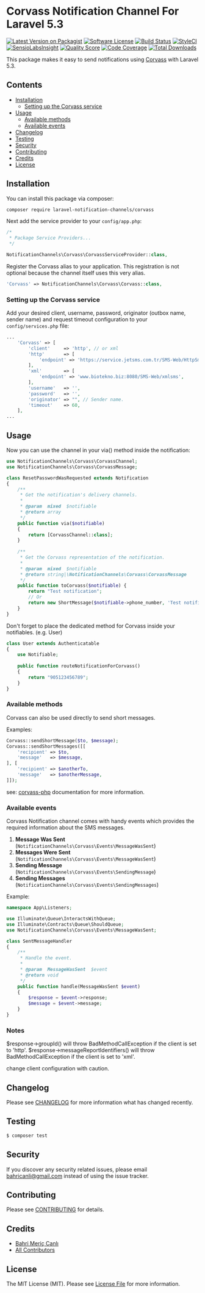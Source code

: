 # Corvass Notification Channel For Laravel 5.3

[![Latest Version on Packagist](https://img.shields.io/packagist/v/laravel-notification-channels/corvass.svg?style=flat-square)](https://packagist.org/packages/laravel-notification-channels/corvass)
[![Software License](https://img.shields.io/badge/license-MIT-brightgreen.svg?style=flat-square)](LICENSE.md)
[![Build Status](https://img.shields.io/travis/laravel-notification-channels/corvass/master.svg?style=flat-square)](https://travis-ci.org/laravel-notification-channels/corvass)
[![StyleCI](https://styleci.io/repos/74304440/shield?branch=master)](https://styleci.io/repos/74304440)
[![SensioLabsInsight](https://img.shields.io/sensiolabs/i/ce5f111f-1be4-4848-a87d-7b2570d153d4.svg?style=flat-square)](https://insight.sensiolabs.com/projects/ce5f111f-1be4-4848-a87d-7b2570d153d4)
[![Quality Score](https://img.shields.io/scrutinizer/g/laravel-notification-channels/corvass.svg?style=flat-square)](https://scrutinizer-ci.com/g/laravel-notification-channels/corvass)
[![Code Coverage](https://img.shields.io/scrutinizer/coverage/g/laravel-notification-channels/corvass/master.svg?style=flat-square)](https://scrutinizer-ci.com/g/laravel-notification-channels/corvass/?branch=master)
[![Total Downloads](https://img.shields.io/packagist/dt/laravel-notification-channels/corvass.svg?style=flat-square)](https://packagist.org/packages/laravel-notification-channels/corvass)

This package makes it easy to send notifications using [Corvass](http://www.jetsms.net) with Laravel 5.3.

## Contents

- [Installation](#installation)
    - [Setting up the Corvass service](#setting-up-the-jetSms-service)
- [Usage](#usage)
    - [Available methods](#available-methods)
    - [Available events](#available-events)
- [Changelog](#changelog)
- [Testing](#testing)
- [Security](#security)
- [Contributing](#contributing)
- [Credits](#credits)
- [License](#license)


## Installation

You can install this package via composer:

``` bash
composer require laravel-notification-channels/corvass
```

Next add the service provider to your `config/app.php`:

```php
/*
 * Package Service Providers...
 */

NotificationChannels\Corvass\CorvassServiceProvider::class,
```

Register the Corvass alias to your application.
This registration is not optional because the channel itself uses this very alias.

```php
'Corvass' => NotificationChannels\Corvass\Corvass::class,
```

### Setting up the Corvass service

Add your desired client, username, password, originator (outbox name, sender name) and request timeout
configuration to your `config/services.php` file:
                                                                     
```php
...
    'Corvass' => [
        'client'     => 'http', // or xml
        'http'       => [
            'endpoint' => 'https://service.jetsms.com.tr/SMS-Web/HttpSmsSend',
        ],
        'xml'        => [
            'endpoint' => 'www.biotekno.biz:8080/SMS-Web/xmlsms',
        ],
        'username'   => '',
        'password'   => '',
        'originator' => "", // Sender name.
        'timeout'    => 60,
    ],
...
```

## Usage

Now you can use the channel in your via() method inside the notification:

```php
use NotificationChannels\Corvass\CorvassChannel;
use NotificationChannels\Corvass\CorvassMessage;

class ResetPasswordWasRequested extends Notification
{
    /**
     * Get the notification's delivery channels.
     *
     * @param  mixed  $notifiable
     * @return array
     */
    public function via($notifiable)
    {
        return [CorvassChannel::class];
    }
    
    /**
     * Get the Corvass representation of the notification.
     *
     * @param  mixed  $notifiable
     * @return string|\NotificationChannels\Corvass\CorvassMessage
     */
    public function toCorvass($notifiable) {
        return "Test notification";
        // Or
        return new ShortMessage($notifiable->phone_number, 'Test notification');
    }
}
```

Don't forget to place the dedicated method for Corvass inside your notifiables. (e.g. User)

```php
class User extends Authenticatable
{
    use Notifiable;
    
    public function routeNotificationForCorvass()
    {
        return "905123456789";
    }
}
```

### Available methods

Corvass can also be used directly to send short messages.

Examples:
```php
Corvass::sendShortMessage($to, $message);
Corvass::sendShortMessages([[
    'recipient' => $to,
    'message'   => $message,
], [
    'recipient' => $anotherTo,
    'message'   => $anotherMessage,
]]);
```

see: [corvass-php](https://github.com/bahricanli/corvass-php) documentation for more information.

### Available events

Corvass Notification channel comes with handy events which provides the required information about the SMS messages.

1. **Message Was Sent** (`NotificationChannels\Corvass\Events\MessageWasSent`)
2. **Messages Were Sent** (`NotificationChannels\Corvass\Events\MessageWasSent`)
3. **Sending Message** (`NotificationChannels\Corvass\Events\SendingMessage`)
4. **Sending Messages** (`NotificationChannels\Corvass\Events\SendingMessages`)

Example:

```php
namespace App\Listeners;

use Illuminate\Queue\InteractsWithQueue;
use Illuminate\Contracts\Queue\ShouldQueue;
use NotificationChannels\Corvass\Events\MessageWasSent;

class SentMessageHandler
{
    /**
     * Handle the event.
     *
     * @param  MessageWasSent  $event
     * @return void
     */
    public function handle(MessageWasSent $event)
    {
        $response = $event->response;
        $message = $event->message;
    }
}
```

### Notes

$response->groupId() will throw BadMethodCallException if the client is set to 'http'. 
$response->messageReportIdentifiers() will throw BadMethodCallException if the client is set to 'xml'.

change client configuration with caution.

## Changelog

Please see [CHANGELOG](CHANGELOG.md) for more information what has changed recently.

## Testing

``` bash
$ composer test
```

## Security

If you discover any security related issues, please email bahricanli@gmail.com instead of using the issue tracker.

## Contributing

Please see [CONTRIBUTING](CONTRIBUTING.md) for details.

## Credits

- [Bahri Meriç Canlı](https://github.com/bahricanli)
- [All Contributors](../../contributors)

## License

The MIT License (MIT). Please see [License File](LICENSE.md) for more information.

